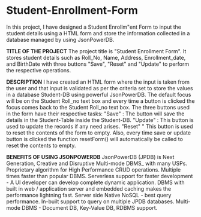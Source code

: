 # Student-Enrollment-Form

In this project, I have designed a Student Enrollm"ent Form to input the student details using a HTML form and store the information collected in a database managed by using JsonPowerDB. 

**TITLE OF THE PROJECT**
The project title is "Student Enrollment Form". It stores student details such as Roll_No, Name, Address, Enrollment_date, and BirthDate with three buttons "Save", "Reset" and "Update" to perform the respective operations. 

**DESCRIPTION**
I have created an HTML form where the input is taken from the user and that input is validated as per the criteria set to store the values in a database Student-DB using powerful JsonPowerDB. The default focus will be on the Student Roll_no text box and every time a button is clicked the focus comes back to the Student Roll_no text box.
The three buttons used in the form have their respective tasks:
"Save" : The button will save the details in the Student-Table inside the Student-DB. 
"Update" : This button is used to update the records if any need arises. 
"Reset" " This button is used to reset the contents of the form to empty. Also, every time save or update button is clicked the function resetForm() will automatically be called to reset the contents to empty. 

**BENEFITS OF USING JSONPOWERDB**
JsonPowerDB (JPDB) is Next Generation, Creative and Disruptive Multi-mode DBMS_ with many USPs.
Proprietary algorithm for High Performance CRUD operations. 
Multiple times faster than popular DBMS.
Serverless support for faster development - A UI developer can develop complete dynamic application.
DBMS with built in web / application server and embedded caching makes the performance lightning fast.
Server side Native NoSQL - best query performance.
In-built support to query on multiple JPDB databases.
Multi-mode DBMS - Document DB, Key-Value DB, RDBMS support.

